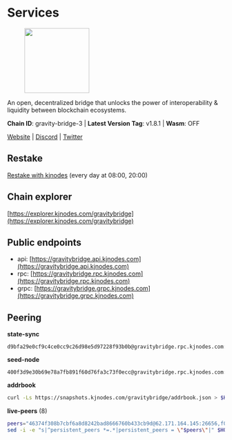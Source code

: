 # Services

<figure><img src="https://raw.githubusercontent.com/kj89/testnet_manuals/main/pingpub/logos/gravitybridge.png" width="150" alt=""><figcaption></figcaption></figure>

An open, decentralized bridge that unlocks the power of  interoperability & liquidity between blockchain ecosystems.

**Chain ID**: gravity-bridge-3 | **Latest Version Tag**: v1.8.1 | **Wasm**: OFF

[Website](https://www.gravitybridge.net) | [Discord](https://discord.gg/ARV8dTSjAk) | [Twitter](https://twitter.com/gravity_bridge)

## Restake

[Restake with kjnodes](https://restake.app/gravitybridge/gravityvaloper1nw3uavthnjwsgrrjzav2wdg9m0pw7k4fc7hvlz) (every day at 08:00, 20:00)
## Chain explorer
[https://explorer.kjnodes.com/gravitybridge](https://explorer.kjnodes.com/gravitybridge)

## Public endpoints

* api: [https://gravitybridge.api.kjnodes.com](https://gravitybridge.api.kjnodes.com)
* rpc: [https://gravitybridge.rpc.kjnodes.com](https://gravitybridge.rpc.kjnodes.com)
* grpc: [https://gravitybridge.grpc.kjnodes.com](https://gravitybridge.grpc.kjnodes.com)

## Peering

**state-sync**

```text
d9bfa29e0cf9c4ce0cc9c26d98e5d97228f93b0b@gravitybridge.rpc.kjnodes.com:26656
```

**seed-node**

```text
400f3d9e30b69e78a7fb891f60d76fa3c73f0ecc@gravitybridge.rpc.kjnodes.com:26659
```

**addrbook**
```bash
curl -Ls https://snapshots.kjnodes.com/gravitybridge/addrbook.json > $HOME/.gravity/config/addrbook.json
```

**live-peers** (8)
```bash
peers="46374f308b7cbf6a8d8242bad8666760b433cb9d@62.171.164.145:26656,f09419b93a9070a74ba7e9eb3803e49673a2fcd0@85.190.254.58:26656,d9bfa29e0cf9c4ce0cc9c26d98e5d97228f93b0b@65.109.88.38:26656,5ad3fe86b1214e1f5c897d23a2863fb46bdfc1f7@185.16.38.165:14256,3eae7c785e7038b3c1376dc2fc8e6cff9d0ad709@65.108.121.110:14656,32ec6bad2b67212d2cde5e01554cd2d22940ce03@142.132.154.176:26656,2ed29367fb30768c53c9b647e1116de3c640560f@51.79.72.176:26656,930f874c17eff988acd8eb761fea8d4873ea6eb3@185.249.227.231:29656"
sed -i -e "s|^persistent_peers *=.*|persistent_peers = \"$peers\"|" $HOME/.gravity/config/config.toml
```
